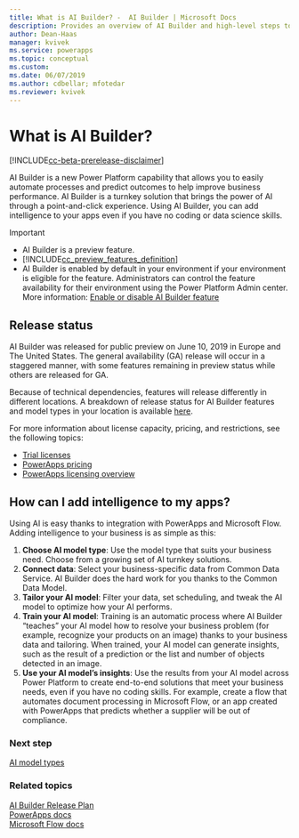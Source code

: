 ```yaml
---
title: What is AI Builder? -  AI Builder | Microsoft Docs
description: Provides an overview of AI Builder and high-level steps to add intelligence to your apps by using the AI models that are built using AI Builder
author: Dean-Haas
manager: kvivek
ms.service: powerapps
ms.topic: conceptual
ms.custom: 
ms.date: 06/07/2019
ms.author: cdbellar; mfotedar
ms.reviewer: kvivek
---
```


# What is AI Builder?

[!INCLUDE[cc-beta-prerelease-disclaimer](./includes/cc-beta-prerelease-disclaimer.md)]

AI Builder is a new Power Platform capability that allows you to easily automate processes and predict outcomes to help improve business performance. AI Builder is a turnkey solution that brings the power of AI through a point-and-click experience. Using AI Builder, you can add intelligence to your apps even if you have no coding or data science skills.

 > [!IMPORTANT]
 >
 > - AI Builder is a preview feature.
 > - [!INCLUDE[cc_preview_features_definition](./includes/cc-preview-features-definition.md)]
 > - AI Builder is enabled by default in your environment if your environment is eligible for the feature. Administrators can control the feature availability for their environment using the Power Platform Admin center. More information: [Enable or disable AI Builder feature](administer.md#enable-or-disable-ai-builder-feature)

## Release status

AI Builder was released for public preview on June 10, 2019 in Europe and The United States. The general availability (GA) release will occur in a staggered manner, with some features remaining in preview status while others are released for GA. 

Because of technical dependencies, features will release differently in different locations.  A breakdown of release status for AI Builder features and model types in your location is available [here](https://aka.ms/ai-builder-release-status).

For more information about license capacity, pricing, and restrictions, see the following topics:

 - [Trial licenses]()
 - [PowerApps pricing]()
 - [PowerApps licensing overview](//power-platform/admin/pricing-billing-skus)

## How can I add intelligence to my apps?

Using AI is easy thanks to integration with PowerApps and Microsoft Flow. Adding intelligence to your business is as simple as this: 

1. **Choose AI model type**: Use the model type that suits your business need. Choose from a growing set of AI turnkey solutions.
1. **Connect data**: Select your business-specific data from Common Data Service. AI Builder does the hard work for you thanks to the Common Data Model. 
1. **Tailor your AI model**: Filter your data, set scheduling, and tweak the AI model to optimize how your AI performs.
1. **Train your AI model**: Training is an automatic process where AI Builder “teaches” your AI model how to resolve your business problem (for example, recognize your products on an image) thanks to your business data and tailoring. When trained, your AI model can generate insights, such as the result of a prediction or the list and number of objects detected in an image. 
1. **Use your AI model’s insights**: Use the results from your AI model across Power Platform to create end-to-end solutions that meet your business needs, even if you have no coding skills.  For example, create a flow that automates document processing in Microsoft Flow, or an app created with PowerApps that predicts whether a supplier will be out of compliance.

### Next step

[AI model types](model-types.md) 

### Related topics

[AI Builder Release Plan](/power-platform-release-plan/2019wave2/ai-builder/planned-features)<br/>
[PowerApps docs](https://docs.microsoft.com/powerapps/)<br/>
[Microsoft Flow docs](https://docs.microsoft.com/flow/getting-started)
